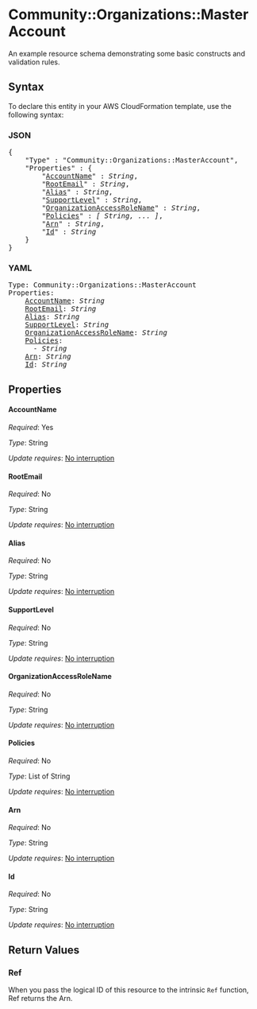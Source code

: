 # Community::Organizations::MasterAccount

An example resource schema demonstrating some basic constructs and validation rules.

## Syntax

To declare this entity in your AWS CloudFormation template, use the following syntax:

### JSON

<pre>
{
    "Type" : "Community::Organizations::MasterAccount",
    "Properties" : {
        "<a href="#accountname" title="AccountName">AccountName</a>" : <i>String</i>,
        "<a href="#rootemail" title="RootEmail">RootEmail</a>" : <i>String</i>,
        "<a href="#alias" title="Alias">Alias</a>" : <i>String</i>,
        "<a href="#supportlevel" title="SupportLevel">SupportLevel</a>" : <i>String</i>,
        "<a href="#organizationaccessrolename" title="OrganizationAccessRoleName">OrganizationAccessRoleName</a>" : <i>String</i>,
        "<a href="#policies" title="Policies">Policies</a>" : <i>[ String, ... ]</i>,
        "<a href="#arn" title="Arn">Arn</a>" : <i>String</i>,
        "<a href="#id" title="Id">Id</a>" : <i>String</i>
    }
}
</pre>

### YAML

<pre>
Type: Community::Organizations::MasterAccount
Properties:
    <a href="#accountname" title="AccountName">AccountName</a>: <i>String</i>
    <a href="#rootemail" title="RootEmail">RootEmail</a>: <i>String</i>
    <a href="#alias" title="Alias">Alias</a>: <i>String</i>
    <a href="#supportlevel" title="SupportLevel">SupportLevel</a>: <i>String</i>
    <a href="#organizationaccessrolename" title="OrganizationAccessRoleName">OrganizationAccessRoleName</a>: <i>String</i>
    <a href="#policies" title="Policies">Policies</a>: <i>
      - String</i>
    <a href="#arn" title="Arn">Arn</a>: <i>String</i>
    <a href="#id" title="Id">Id</a>: <i>String</i>
</pre>

## Properties

#### AccountName

_Required_: Yes

_Type_: String

_Update requires_: [No interruption](https://docs.aws.amazon.com/AWSCloudFormation/latest/UserGuide/using-cfn-updating-stacks-update-behaviors.html#update-no-interrupt)

#### RootEmail

_Required_: No

_Type_: String

_Update requires_: [No interruption](https://docs.aws.amazon.com/AWSCloudFormation/latest/UserGuide/using-cfn-updating-stacks-update-behaviors.html#update-no-interrupt)

#### Alias

_Required_: No

_Type_: String

_Update requires_: [No interruption](https://docs.aws.amazon.com/AWSCloudFormation/latest/UserGuide/using-cfn-updating-stacks-update-behaviors.html#update-no-interrupt)

#### SupportLevel

_Required_: No

_Type_: String

_Update requires_: [No interruption](https://docs.aws.amazon.com/AWSCloudFormation/latest/UserGuide/using-cfn-updating-stacks-update-behaviors.html#update-no-interrupt)

#### OrganizationAccessRoleName

_Required_: No

_Type_: String

_Update requires_: [No interruption](https://docs.aws.amazon.com/AWSCloudFormation/latest/UserGuide/using-cfn-updating-stacks-update-behaviors.html#update-no-interrupt)

#### Policies

_Required_: No

_Type_: List of String

_Update requires_: [No interruption](https://docs.aws.amazon.com/AWSCloudFormation/latest/UserGuide/using-cfn-updating-stacks-update-behaviors.html#update-no-interrupt)

#### Arn

_Required_: No

_Type_: String

_Update requires_: [No interruption](https://docs.aws.amazon.com/AWSCloudFormation/latest/UserGuide/using-cfn-updating-stacks-update-behaviors.html#update-no-interrupt)

#### Id

_Required_: No

_Type_: String

_Update requires_: [No interruption](https://docs.aws.amazon.com/AWSCloudFormation/latest/UserGuide/using-cfn-updating-stacks-update-behaviors.html#update-no-interrupt)

## Return Values

### Ref

When you pass the logical ID of this resource to the intrinsic `Ref` function, Ref returns the Arn.
